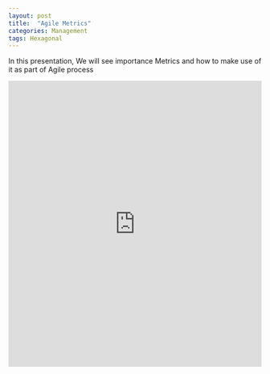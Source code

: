 ```yaml
---
layout: post
title:  "Agile Metrics"
categories: Management
tags: Hexagonal
---
```


In this presentation, We will see importance Metrics and how to make use of it as part of Agile process


<style>
.responsive-wrap iframe{ max-width: 100%;}
</style>
<div class="responsive-wrap">

<iframe src="https://docs.google.com/presentation/d/e/2PACX-1vRsz5OM5lo6gZ0xkX4k6oEXQSETFjxI6SfwkohUv_hqEougaf4FT393bdL6nOIC7nrVV6Ygwe7gwr0h/embed?start=false&loop=false&delayms=3000" frameborder="0" width="960" height="569" allowfullscreen="true" mozallowfullscreen="true" webkitallowfullscreen="true"></iframe>

</div>
